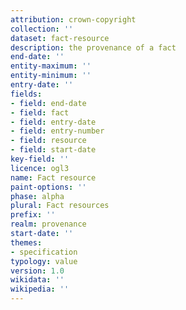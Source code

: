 ```yaml
---
attribution: crown-copyright
collection: ''
dataset: fact-resource
description: the provenance of a fact
end-date: ''
entity-maximum: ''
entity-minimum: ''
entry-date: ''
fields:
- field: end-date
- field: fact
- field: entry-date
- field: entry-number
- field: resource
- field: start-date
key-field: ''
licence: ogl3
name: Fact resource
paint-options: ''
phase: alpha
plural: Fact resources
prefix: ''
realm: provenance
start-date: ''
themes:
- specification
typology: value
version: 1.0
wikidata: ''
wikipedia: ''
---
```

